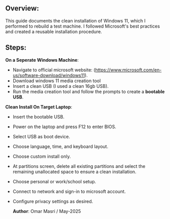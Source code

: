 ## Overview:
This guide documents the clean installation of Windows 11, which I performed to rebuild a test machine. I followed Microsoft's best practices and created a reusable installation procedure.
## Steps:
**On a Seperate Windows Machine**:
- Navigate to official microsoft website: (https://www.microsoft.com/en-us/software-download/windows11).
- Download windows 11 media creation tool
- Insert a clean USB (I used a clean 16gb USB).
- Run the media creation tool and follow the prompts to create a **bootable USB**.
    
**Clean Install On Target Laptop**:
- Insert the bootable USB.
- Power on the laptop and press F12 to enter BIOS.
- Select USB as boot device.
- Choose language, time, and keyboard layout.
- Choose custom install only.
- At partitions screen, delete all existing partitions and select the remaining unallocated space to ensure a clean installation.
- Choose personal or work/school setup.
- Connect to network and sign-in to microsoft account.
- Configure privacy settings as desired.

  **Author**: Omar Masri / May-2025
